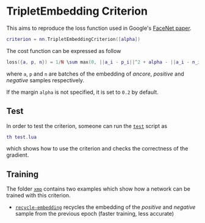 # TripletEmbedding Criterion

This aims to reproduce the loss function used in Google's [FaceNet paper](http://arxiv.org/abs/1503.03832v1).

```lua
criterion = nn.TripletEmbeddingCriterion([alpha])
```

The cost function can be expressed as follow

```lua
loss({a, p, n}) = 1/N \sum max(0, ||a_i - p_i||^2 + alpha - ||a_i - n_i||^2)
```

where `a`, `p` and `n` are batches of the embedding of *ancore*, *positive* and *negative* samples respectively.

If the margin `alpha` is not specified, it is set to `0.2` by default.

## Test

In order to test the criterion, someone can run the [`test`](test.lua) script as

```lua
th test.lua
```

which shows how to use the criterion and checks the correctness of the gradient.

## Training

The folder [`xmp`](xmp) contains two examples which show how a network can be trained with this criterion.

 - [`recycle-embedding`](xmp/recycle-embedding.lua) recycles the embedding of the *positive* and *negative* sample from the previous epoch (faster training, less accurate)
